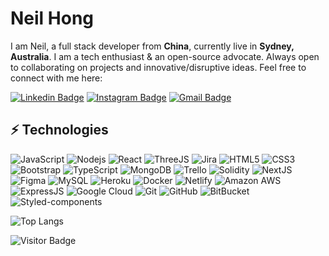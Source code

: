 # Neil Hong

I am Neil, a full stack developer from <b>China</b>, currently live in <b>Sydney, Australia</b>. I am a tech enthusiast & an open-source advocate. Always open to collaborating on projects and innovative/disruptive ideas. Feel free to connect with me here:

[![Linkedin Badge](https://img.shields.io/badge/-Neil-blue?style=flat-square&logo=Linkedin&logoColor=white&link=https://www.linkedin.com/in/anirudhemmadi/)](https://www.linkedin.com/in/neil-hong-ba89ba1b8/)
[![Instagram Badge](https://img.shields.io/badge/-Neil-purple?style=flat-square&logo=instagram&logoColor=white&link=https://instagram.com/kanna6501/)](https://www.instagram.com/memoriaa94/)
[![Gmail Badge](https://img.shields.io/badge/-neilhong0422@gmail.com-c14438?style=flat-square&logo=Gmail&logoColor=white&link=mailto:kanna6501@gmail.com)](mailto:neilhong0422@gmail.com)

## ⚡ Technologies

![JavaScript](https://img.shields.io/badge/-JavaScript-black?style=flat-square&logo=javascript)
![Nodejs](https://img.shields.io/badge/-Nodejs-black?style=flat-square&logo=Node.js)
![React](https://img.shields.io/badge/-React-black?style=flat-square&logo=react)
![ThreeJS](https://img.shields.io/badge/-ThreeJS-E34A86?style=flat-square&logo=three.js)
![Jira](https://img.shields.io/badge/-Jira-00599C?style=flat-square&logo=Jira)
![HTML5](https://img.shields.io/badge/-HTML5-E34F26?style=flat-square&logo=html5&logoColor=white)
![CSS3](https://img.shields.io/badge/-CSS3-1572B6?style=flat-square&logo=css3)
![Bootstrap](https://img.shields.io/badge/-Bootstrap-563D7C?style=flat-square&logo=bootstrap)
![TypeScript](https://img.shields.io/badge/-TypeScript-007ACC?style=flat-square&logo=typescript)
![MongoDB](https://img.shields.io/badge/-MongoDB-black?style=flat-square&logo=mongodb)
![Trello](https://img.shields.io/badge/-Trello-black?style=flat-square&logo=Trello)
![Solidity](https://img.shields.io/badge/-Solidity-005571?style=flat-square&logo=Solidity)
![NextJS](https://img.shields.io/badge/-NextJS-311C87?style=flat-square&logo=next.js)
![Figma](https://img.shields.io/badge/-Figma-336791?style=flat-square&logo=Figma)
![MySQL](https://img.shields.io/badge/-MySQL-black?style=flat-square&logo=mysql)
![Heroku](https://img.shields.io/badge/-Heroku-430098?style=flat-square&logo=heroku)
![Docker](https://img.shields.io/badge/-Docker-black?style=flat-square&logo=docker)
![Netlify](https://img.shields.io/badge/-Netlify-darkblue?style=flat-square&logo=Netlify)
![Amazon AWS](https://img.shields.io/badge/Amazon%20AWS-232F3E?style=flat-square&logo=amazon-aws)
![ExpressJS](https://img.shields.io/badge/ExpressJS-232F7E?style=flat-square&logo=express)
![Google Cloud](https://img.shields.io/badge/Google%20Cloud-black?style=flat-square&logo=google-cloud)
![Git](https://img.shields.io/badge/-Git-black?style=flat-square&logo=git)
![GitHub](https://img.shields.io/badge/-GitHub-181717?style=flat-square&logo=github)
![BitBucket](https://img.shields.io/badge/-BitBucket-darkblue?style=flat-square&logo=bitbucket)
![Styled-components](https://img.shields.io/badge/-Styled%20components-C51A4A?style=flat-square&logo=styled-components)

![Top Langs](https://github-readme-stats.vercel.app/api/top-langs/?username=Neil-Hong&hide=TeX&layout=compact)

![Visitor Badge](https://visitor-badge.laobi.icu/badge?page_id=Neil-Hong)
